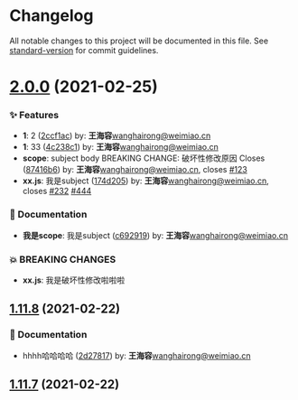 # Changelog

All notable changes to this project will be documented in this file. See [standard-version](https://github.com/conventional-changelog/standard-version) for commit guidelines.

# [2.0.0](https://github.com/HaiRongHaHA/moonlit-night/compare/v1.11.8...v2.0.0) (2021-02-25)


### ✨ Features

* **1**: 2 ([2ccf1ac](https://github.com/HaiRongHaHA/moonlit-night/commit/2ccf1ac)) by: **王海容**<wanghairong@weimiao.cn>
* **1**: 33 ([4c238c1](https://github.com/HaiRongHaHA/moonlit-night/commit/4c238c1)) by: **王海容**<wanghairong@weimiao.cn>
* **scope**: subject body BREAKING CHANGE: 破坏性修改原因 Closes ([87416b6](https://github.com/HaiRongHaHA/moonlit-night/commit/87416b6)) by: **王海容**<wanghairong@weimiao.cn>, closes [#123](https://github.com/HaiRongHaHA/moonlit-night/issues/123)
* **xx.js**: 我是subject ([174d205](https://github.com/HaiRongHaHA/moonlit-night/commit/174d205)) by: **王海容**<wanghairong@weimiao.cn>, closes [#232](https://github.com/HaiRongHaHA/moonlit-night/issues/232) [#444](https://github.com/HaiRongHaHA/moonlit-night/issues/444)


### 📝 Documentation

* **我是scope**: 我是subject ([c692919](https://github.com/HaiRongHaHA/moonlit-night/commit/c692919)) by: **王海容**<wanghairong@weimiao.cn>


### 💥 BREAKING CHANGES

* **xx.js**: 我是破坏性修改啦啦啦



## [1.11.8](https://github.com/HaiRongHaHA/moonlit-night/compare/v1.11.7...v1.11.8) (2021-02-22)


### 📝 Documentation

* hhhh哈哈哈哈 ([2d27817](https://github.com/HaiRongHaHA/moonlit-night/commit/2d27817)) by: **王海容**<wanghairong@weimiao.cn>



## [1.11.7](https://github.com/HaiRongHaHA/moonlit-night/compare/v1.11.6...v1.11.7) (2021-02-22)
